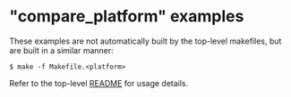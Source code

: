 # "compare_platform" examples

These examples are not automatically built by the top-level makefiles, but 
are
built in a similar manner:

```
$ make -f Makefile.<platform>
```

Refer to the top-level [README](../README.md) for usage details.
